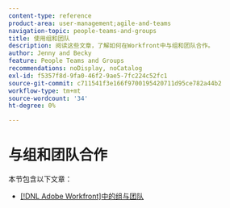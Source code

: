 ```yaml
---
content-type: reference
product-area: user-management;agile-and-teams
navigation-topic: people-teams-and-groups
title: 使用组和团队
description: 阅读这些文章，了解如何在Workfront中与组和团队合作。
author: Jenny and Becky
feature: People Teams and Groups
recommendations: noDisplay, noCatalog
exl-id: f5357f8d-9fa0-46f2-9ae5-7fc224c52fc1
source-git-commit: c711541f3e166f9700195420711d95ce782a44b2
workflow-type: tm+mt
source-wordcount: '34'
ht-degree: 0%

---
```


# 与组和团队合作

本节包含以下文章：

* [ [!DNL Adobe Workfront]中的组与团队](../../people-teams-and-groups/work-with-groups-and-teams/understanding-differences-and-similarities-between-groups-and-teams.md)
